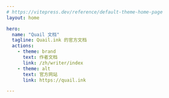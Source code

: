 ```yaml
---
# https://vitepress.dev/reference/default-theme-home-page
layout: home

hero:
  name: "Quail 文档"
  tagline: Quail.ink 的官方文档
  actions:
    - theme: brand
      text: 作者文档
      link: /zh/writer/index
    - theme: alt
      text: 官方网站
      link: https://quail.ink

---
```


